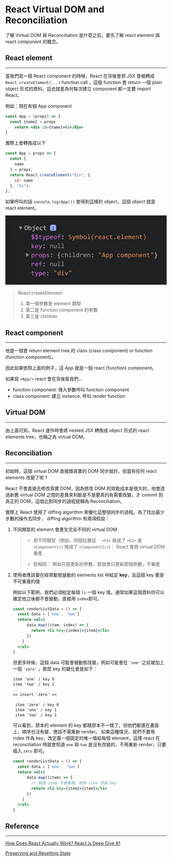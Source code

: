 # React Virtual DOM and Reconciliation

了解 Virtual DOM 與 Reconciliation 是什麼之前，要先了解 react element 與 react component 的概念。



## React element

---

當我們寫一個  React component 的時候，React 在背後會把 JSX 會被轉成  `React.createElement(...)` function call ，這個 function 會 return 一個 plain object  形式的資料。這也就是為何每次建立  component 都一定要 import React。

例如：現在有個 App component 

```jsx
const App = (props) => {
  const {name} = props
	return <div id={name}>hi</div>
}
```

實際上會轉換成以下

```js
const App = props => {
  const {
    name
  } = props;
  return React.createElement("div", {
    id: name
  }, "hi"); 
};
```

如果呼叫的話 `console.log(App())` 會得到這樣的 object，這個 object 就是 react element。

![img](./img/reactRender01.png)

> React.createElement
>
> 1. 第一個參數是 element 類型
> 2. 第二是 function component 的參數
> 3. 第三是 children



## React component

---

他是一個會 return element tree 的 class (class component) or function (function component)。

因此如果依照上面的例子，這 App 就是一個 react (function) component。

如果寫 `<App/>` react 會在背後幫我們... 

- function component: 傳入參數呼叫 function component
- class component: 建立 instance, 呼叫 render function



## Virtual DOM

---

由上面可知，React 運作時會將 nested JSX 轉換成 object 形式的 react elements tree，也稱之為 virtual DOM。



## Reconciliation

---

初始時，這個 virtual DOM 直接跟真實的 DOM 同步就好。但當有任何 react elements 改變了呢？ 

React 不會直接去修改真實 DOM，因為修改 DOM 的效能成本是很大的，他會透過新舊 virtual DOM 之間的差異來判斷是不是要真的有需要改變，才 commit 到真正的 DOM，這個比對同步的過程就稱為 Reconciliation。

實際上 React 使用了 diffing algorithm 來優化這整個同步的過程。為了找出最少步數的操作去同步， diffing algorithm 有兩項假設：

1. 不同類型的 element 會產生完全不同的 virtual DOM

   > - 若不同類型（例如，同個位置從 　`<h1>`  換成了 `<h2>` 或  `<Component1/>` 換成了 `<Component2/>`)： React 會把 virtual DOM 重產
   >
   > - 若相同： 例如只是更新的參數，那就會只更新那個參數，不重產

2. 使用者應該要在經常動態變動的 elements list 中給定 **key**，且這個 key 要是不可重複的值

   例如以下範例，我們必須給定每個 `li` 一個 key 值。通常如果這個資料你可以確定他之後都不會變動，直接用 `index`即可。

   ```jsx
   const renderListData = () => {
     const data = ['one', 'two']
     return <ul>{
         data.map((item, index) => {
           return <li key={index}>{item}</li>
         })
       }
     </ul>
   }
   ```

   但更多時候，這個 data 可能會被動態改變，例如可能會在 `'one'` 之前被加上一個 `'zero'` ，那麼 key 的變化會是如下：

   ```
   item 'one' / key 0
   item 'two' / key 1
   
   == insert 'zero' =>
   
    item 'zero' / key 0
    item 'one' / key 1
    item 'two' / key 2
   ```

   可以看到，原本的 element 的 key 都跟原本不一樣了，但他們都還在畫面上，順序也沒有變，應該不需重新 render。 如果這種情況，我們不要用 index 作為 key，改定義一個固定的唯一值給每個 element，這樣 react 在 reconciliation 時就會知道 `one` 與 `two` 是沒有改變的，不用重新 render，只要插入 `zero` 即可。

   ```jsx
   const renderListData = () => {
     const data = ['one', 'two']
     return <ul>{
         data.map((item) => {
           // 假設 item 不會重複，改用 item 作為 key
           return <li key={item}>{item}</li>
         })
       }
     </ul>
   }
   ```



## Reference

---

[How Does React Actually Work? React.js Deep Dive #1](https://www.youtube.com/watch?v=7YhdqIR2Yzo&t=752s)

[Preserving and Resetting State](https://react.dev/learn/preserving-and-resetting-state#state-is-tied-to-a-position-in-the-tree)